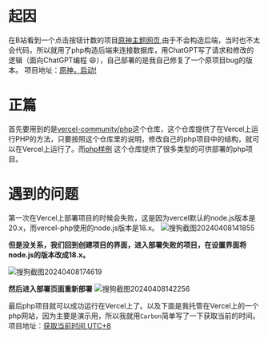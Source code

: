 # 起因
在B站看到一个点击按钮计数的项目[原神主题网页](https://gitee.com/KleeGitee/Klee),由于不会构造后端，当时也不太会代码，所以就用了php构造后端来连接数据库，用ChatGPT写了请求和修改的逻辑（面向ChatGPT编程 :smile:），自己部署的是我自己修复了一个原项目bug的版本。
项目地址：[原神，启动!](https://ys.chgr.cc)
# 正篇
首先要用到的是[vercel-community/php](https://github.com/vercel-community/php)这个仓库，这个仓库提供了在Vercel上运行PHP的方法，只要按照这个仓库里的说明，修改自己的php项目中的结构，就可以在Vercel上运行了。而[php样例](https://github.com/juicyfx/vercel-examples) 这个仓库提供了很多类型的可供部署的php项目。
# 遇到的问题
第一次在Vercel上部署项目的时候会失败，这是因为vercel默认的node.js版本是20.x，而vercel-php使用的node.js版本是18.x。
![搜狗截图20240408141855](https://github.com/ZSCGR/blog.zscgr.github.io/assets/75410405/56fdab32-58cd-43a7-82ee-c96e2caffdaf)

**但是没关系，我们回到创建项目的界面，进入部署失败的项目，在设置界面将node.js的版本改成18.x。**

![搜狗截图20240408174619](https://github.com/ZSCGR/blog.zscgr.github.io/assets/75410405/91e4456f-f7c1-4a6f-9c79-33adb553c40d)

**然后进入部署页面重新部署**
![搜狗截图20240408142256](https://github.com/ZSCGR/blog.zscgr.github.io/assets/75410405/02f8457d-0159-4236-ab48-23528e8c868d)

最后php项目就可以成功运行在Vercel上了。以及下面是我托管在Vercel上的一个php网站，因为主要是演示用，所以我就用`Carbon`简单写了一下获取当前的时间。
项目地址：[获取当前时间 UTC+8](https://php.chgr.cc)